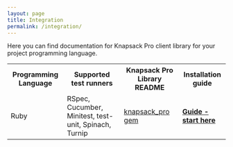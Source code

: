 ```yaml
---
layout: page
title: Integration
permalink: /integration/
---
```


<p>Here you can find documentation for Knapsack Pro client library for your project programming language.</p>

<table class="pure-table extra-margin-top-2x">
  <tr>
    <th>Programming Language</th>
    <th>Supported test runners</th>
    <th>Knapsack Pro Library README</th>
    <th>Installation guide</th>
  </tr>
  <tr>
    <td>Ruby</td>
    <td>RSpec, Cucumber, Minitest, test-unit, Spinach, Turnip</td>
    <td><a href="https://github.com/KnapsackPro/knapsack_pro-ruby">knapsack_pro gem</a></td>
    <td><a href="/knapsack_pro-ruby/guide/"><b>Guide - start here</b></a></td>
  </tr>
</table>
